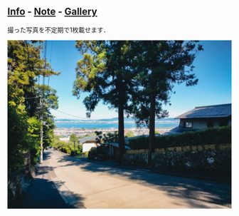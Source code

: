 <meta charset="UTF-8">

## [Info](/info) - [Note](/note) - [Gallery](/gallery)

撮った写真を不定期で1枚載せます．

<img src="hz_01_small.jpg">
